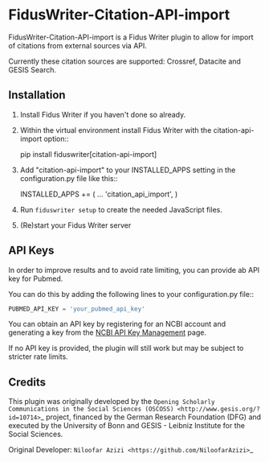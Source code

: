 FidusWriter-Citation-API-import
=====

FidusWriter-Citation-API-import is a Fidus Writer plugin to allow for import of
citations from external sources via API.

Currently these citation sources are supported: Crossref, Datacite and GESIS Search.


Installation
-----------

1. Install Fidus Writer if you haven't done so already.

2. Within the virtual environment install Fidus Writer with the citation-api-import option::

    pip install fiduswriter[citation-api-import]

3. Add "citation-api-import" to your INSTALLED_APPS setting in the
   configuration.py file like this::

    INSTALLED_APPS += (
        ...
        'citation_api_import',
    )

4. Run `fiduswriter setup` to create the needed JavaScript files.

5. (Re)start your Fidus Writer server


API Keys
--------

In order to improve results and to avoid rate limiting, you can provide ab API key for Pubmed.

You can do this by adding the following lines to your configuration.py file::

```python
PUBMED_API_KEY = 'your_pubmed_api_key'
```

You can obtain an API key by registering for an NCBI account and generating a key from the [NCBI API Key Management](https://www.ncbi.nlm.nih.gov/account/settings/) page.

If no API key is provided, the plugin will still work but may be subject to stricter rate limits.

Credits
-----------

This plugin was originally developed by the `Opening Scholarly Communications in the Social Sciences (OSCOSS) <http://www.gesis.org/?id=10714>`_ project, financed by the German Research Foundation (DFG) and executed by the University of Bonn and GESIS - Leibniz Institute for the Social Sciences.

Original Developer: `Niloofar Azizi <https://github.com/NiloofarAzizi>`_
